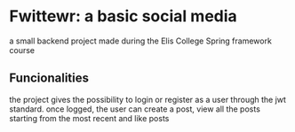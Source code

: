 # Fwittewr: a basic social media
a small backend project made during the Elis College Spring framework course

## Funcionalities
the project gives the possibility to login or register as a user through the jwt standard.
once logged, the user can create a post, view all the posts starting from the most recent and
like posts
